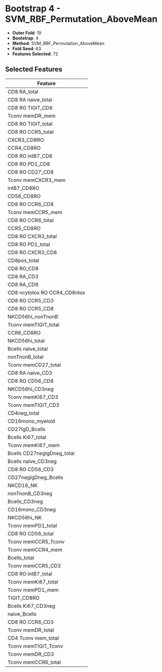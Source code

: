 # Bootstrap 4 - SVM_RBF_Permutation_AboveMean

- **Outer Fold**: 19
- **Bootstrap**: 4
- **Method**: SVM_RBF_Permutation_AboveMean
- **Fold Seed**: 63
- **Features Selected**: 72

## Selected Features

| Feature |
|---------|
| CD8 RA_total |
| CD8 RA naive_total |
| CD8 RO TIGIT_CD8 |
| Tconv memDR_mem |
| CD8 RO TIGIT_total |
| CD8 RO CCR5_total |
| CXCR3_CD8RO |
| CCR4_CD8RO |
| CD8 RO intB7_CD8 |
| CD8 RO PD1_CD8 |
| CD8 RO CD27_CD8 |
| Tconv memCXCR3_mem |
| intB7_CD8RO |
| CD56_CD8RO |
| CD8 RO CCR6_CD8 |
| Tconv memCCR5_mem |
| CD8 RO CCR6_total |
| CCR5_CD8RO |
| CD8 RO CXCR3_total |
| CD8 RO PD1_total |
| CD8 RO CXCR3_CD8 |
| CD8pos_total |
| CD8 RO_CD8 |
| CD8 RA_CD3 |
| CD8 RA_CD8 |
| CD8 ncytotox RO CCR4_CD8ntox |
| CD8 RO CCR5_CD3 |
| CD8 RO CCR5_CD8 |
| NKCD56hi_nonTnonB |
| Tconv memTIGIT_total |
| CCR6_CD8RO |
| NKCD56hi_total |
| Bcells naive_total |
| nonTnonB_total |
| Tconv memCD27_total |
| CD8 RA naive_CD3 |
| CD8 RO CD56_CD8 |
| NKCD56hi_CD3neg |
| Tconv memKi67_CD3 |
| Tconv memTIGIT_CD3 |
| CD4neg_total |
| CD16mono_myeloid |
| CD27IgD_Bcells |
| Bcells Ki67_total |
| Tconv memKi67_mem |
| Bcells CD27negIgDneg_total |
| Bcells naive_CD3neg |
| CD8 RO CD56_CD3 |
| CD27negIgDneg_Bcells |
| NKCD16_NK |
| nonTnonB_CD3neg |
| Bcells_CD3neg |
| CD16mono_CD3neg |
| NKCD56hi_NK |
| Tconv memPD1_total |
| CD8 RO CD56_total |
| Tconv memCCR5_Tconv |
| Tconv memCCR4_mem |
| Bcells_total |
| Tconv memCCR5_CD3 |
| CD8 RO intB7_total |
| Tconv memKi67_total |
| Tconv memPD1_mem |
| TIGIT_CD8RO |
| Bcells Ki67_CD3neg |
| naive_Bcells |
| CD8 RO CCR6_CD3 |
| Tconv memDR_total |
| CD4 Tconv mem_total |
| Tconv memTIGIT_Tconv |
| Tconv memDR_CD3 |
| Tconv memCCR6_total |
